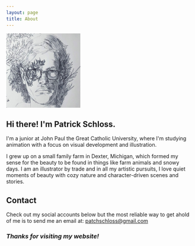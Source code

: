 ```yaml
---
layout: page
title: About
---
```


<img src="logo.png" alt="drawing" width="200"/>

## Hi there! I'm Patrick Schloss.
I'm a junior at John Paul the Great Catholic University, where I'm studying animation with a focus on visual development and illustration.

I grew up on a small family farm in Dexter, Michigan, which formed my sense for the beauty to be found in things like farm animals and snowy days. I am an illustrator by trade and in all my artistic pursuits, I love quiet moments of beauty with cozy nature and character-driven scenes and stories.

## Contact
Check out my social accounts below but the most reliable way to get ahold of me is to send me an email at: patchschloss@gmail.com

### <em>Thanks for visiting my website!</em>
